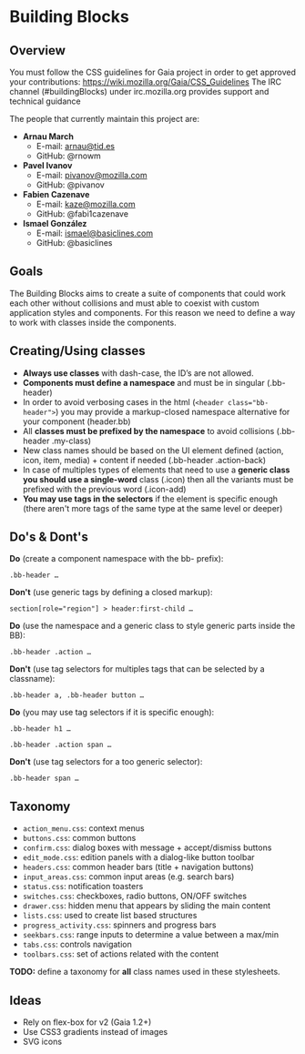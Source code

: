 Building Blocks
===============

Overview
---------
You must follow the CSS guidelines for Gaia project in order to get approved your contributions: https://wiki.mozilla.org/Gaia/CSS_Guidelines
The IRC channel (#buildingBlocks) under irc.mozilla.org provides support and technical guidance

The people that currently maintain this project are:
* **Arnau March**
  * E-mail: arnau@tid.es
  * GitHub: @rnowm
* **Pavel Ivanov**
  * E-mail: pivanov@mozilla.com
  * GitHub: @pivanov
* **Fabien Cazenave**
  * E-mail: kaze@mozilla.com
  * GitHub: @fabi1cazenave
* **Ismael González**
  * E-mail: ismael@basiclines.com
  * GitHub: @basiclines

Goals
-----
The Building Blocks aims to create a suite of components that could work each other without collisions and must able to coexist with custom application styles and components.
For this reason we need to define a way to work with classes inside the components.

Creating/Using classes
----------------------
* **Always use classes** with dash-case, the ID’s are not allowed.
* **Components must define a namespace** and must be in singular (.bb-header)
* In order to avoid verbosing cases in the html (`<header class="bb-header">`) you may provide a markup-closed namespace alternative for your component (header.bb)
* All **classes must be prefixed by the namespace** to avoid collisions (.bb-header .my-class)
* New class names should be based on the UI element defined (action, icon, item, media) + content if needed (.bb-header .action-back)
* In case of multiples types of elements that need to use a **generic class you should use a single-word** class (.icon) then all the variants must be prefixed with the previous word (.icon-add)
* **You may use tags in the selectors** if the element is specific enough (there aren't more tags of the same type at the same level or deeper)

Do's & Dont's
-------------
**Do** (create a component namespace with the bb- prefix):

`
.bb-header …
`

**Don't** (use generic tags by defining a closed markup):

`
section[role="region"] > header:first-child …
`


**Do** (use the namespace and a generic class to style generic parts inside the BB):

`
.bb-header .action …
`

**Don't** (use tag selectors for multiples tags that can be selected by a classname):

`
.bb-header a,
.bb-header button …
`


**Do** (you may use tag selectors if it is specific enough):

`
.bb-header h1 …
`

`
.bb-header .action span …
`

**Don't** (use tag selectors for a too generic selector):

`
.bb-header span …
`


Taxonomy
--------

* `action_menu.css`: context menus
* `buttons.css`: common buttons
* `confirm.css`: dialog boxes with message + accept/dismiss buttons
* `edit_mode.css`: edition panels with a dialog-like button toolbar
* `headers.css`: common header bars (title + navigation buttons)
* `input_areas.css`: common input areas (e.g. search bars)
* `status.css`: notification toasters
* `switches.css`: checkboxes, radio buttons, ON/OFF switches
* `drawer.css`: hidden menu that appears by sliding the main content
* `lists.css`: used to create list based structures
* `progress_activity.css`: spinners and progress bars
* `seekbars.css`: range inputs to determine a value between a max/min
* `tabs.css`: controls navigation
* `toolbars.css`: set of actions related with the content

**TODO:** define a taxonomy for **all** class names used in these stylesheets.

Ideas
----------------
* Rely on flex-box for v2 (Gaia 1.2+)
* Use CSS3 gradients instead of images
* SVG icons

